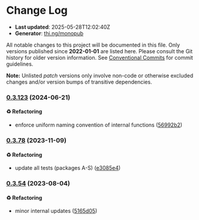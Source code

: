 # Change Log

- **Last updated**: 2025-05-28T12:02:40Z
- **Generator**: [thi.ng/monopub](https://thi.ng/monopub)

All notable changes to this project will be documented in this file.
Only versions published since **2022-01-01** are listed here.
Please consult the Git history for older version information.
See [Conventional Commits](https://conventionalcommits.org/) for commit guidelines.

**Note:** Unlisted _patch_ versions only involve non-code or otherwise excluded changes
and/or version bumps of transitive dependencies.

### [0.3.123](https://github.com/thi-ng/umbrella/tree/@thi.ng/markdown-table@0.3.123) (2024-06-21)

#### ♻️ Refactoring

- enforce uniform naming convention of internal functions ([56992b2](https://github.com/thi-ng/umbrella/commit/56992b2))

### [0.3.78](https://github.com/thi-ng/umbrella/tree/@thi.ng/markdown-table@0.3.78) (2023-11-09)

#### ♻️ Refactoring

- update all tests (packages A-S) ([e3085e4](https://github.com/thi-ng/umbrella/commit/e3085e4))

### [0.3.54](https://github.com/thi-ng/umbrella/tree/@thi.ng/markdown-table@0.3.54) (2023-08-04)

#### ♻️ Refactoring

- minor internal updates ([5165d05](https://github.com/thi-ng/umbrella/commit/5165d05))
